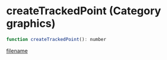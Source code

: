 # createTrackedPoint (Category graphics)

```js
function createTrackedPoint(): number
```

[filename](createTrackedPoint_m.md ':include')